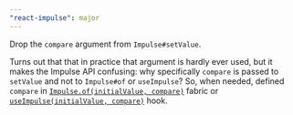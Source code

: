 ```yaml
---
"react-impulse": major
---
```


Drop the `compare` argument from `Impulse#setValue`.

Turns out that that in practice that argument is hardly ever used, but it makes the Impulse API confusing: why specifically `compare` is passed to `setValue` and not to `Impulse#of` or `useImpulse`?
So, when needed, defined `compare` in [`Impulse.of(initialValue, compare)`](./#impulseof) fabric or [`useImpulse(initialValue, compare)`](./#useimpulse) hook.
